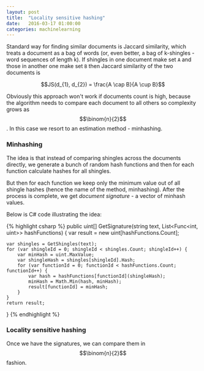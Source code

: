 ```yaml
---
layout: post
title:  "Locality sensitive hashing"
date:   2016-03-17 01:00:00
categories: machinelearning
---
```


Standard way for finding similar documents is Jaccard similarity, which treats a document 
as a bag of words (or, even better, a bag of k-shingles - word sequences of length k). 
If shingles in one document make set `A` and those in another one make set `B` then Jaccard 
similarity of the two documents is

$$JS(d_{1}, d_{2}) = \frac{A \cap B}{A \cup B}$$ 

Obviously this approach won't work if documents count is high, because the algorithm needs 
to compare each document to all others so complexity grows as $$\binom{n}{2}$$. In this case 
we resort to an estimation method - minhashing.

### Minhashing

The idea is that instead of comparing shingles across the documents directly, we generate a bunch 
of random hash functions and then for each function calculate hashes for all shingles. 

But then for each function we keep only the minimum value out of all shingle hashes (hence the name 
of the method, minhashing). After the process is complete, we get _document signature_ - a vector 
of minhash values.

Below is C# code illustrating the idea:

{% highlight csharp %}
public uint[] GetSignature(string text, List<Func<int, uint>> hashFunctions)
{
    var result = new uint[hashFunctions.Count];

    var shingles = GetShingles(text);
    for (var shingleId = 0; shingleId < shingles.Count; shingleId++) {
        var minHash = uint.MaxValue;
        var shingleHash = shingles[shingleId].Hash;
        for (var functionId = 0; functionId < hashFunctions.Count; functionId++) {
            var hash = hashFunctions[functionId](shingleHash);
            minHash = Math.Min(hash, minHash);
            result[functionId] = minHash;
        }
    }
    return result;
}
{% endhighlight %}

### Locality sensitive hashing

Once we have the signatures, we can compare them in $$\binom{n}{2}$$ fashion.


